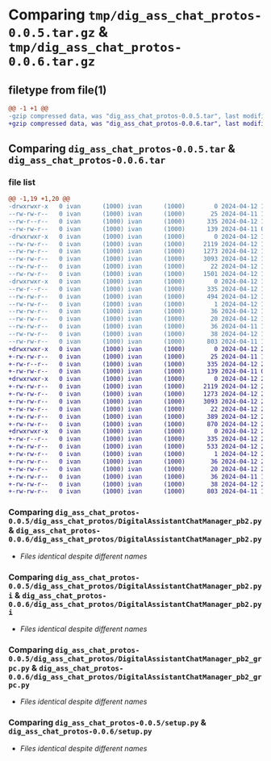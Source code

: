 # Comparing `tmp/dig_ass_chat_protos-0.0.5.tar.gz` & `tmp/dig_ass_chat_protos-0.0.6.tar.gz`

## filetype from file(1)

```diff
@@ -1 +1 @@
-gzip compressed data, was "dig_ass_chat_protos-0.0.5.tar", last modified: Fri Apr 12 13:50:24 2024, max compression
+gzip compressed data, was "dig_ass_chat_protos-0.0.6.tar", last modified: Fri Apr 12 20:31:40 2024, max compression
```

## Comparing `dig_ass_chat_protos-0.0.5.tar` & `dig_ass_chat_protos-0.0.6.tar`

### file list

```diff
@@ -1,19 +1,20 @@
-drwxrwxr-x   0 ivan      (1000) ivan      (1000)        0 2024-04-12 13:50:24.143209 dig_ass_chat_protos-0.0.5/
--rw-rw-r--   0 ivan      (1000) ivan      (1000)       25 2024-04-11 10:17:28.000000 dig_ass_chat_protos-0.0.5/MANIFEST.in
--rw-r--r--   0 ivan      (1000) ivan      (1000)      335 2024-04-12 13:50:24.143209 dig_ass_chat_protos-0.0.5/PKG-INFO
--rw-rw-r--   0 ivan      (1000) ivan      (1000)      139 2024-04-11 09:58:15.000000 dig_ass_chat_protos-0.0.5/README.md
-drwxrwxr-x   0 ivan      (1000) ivan      (1000)        0 2024-04-12 13:50:24.143209 dig_ass_chat_protos-0.0.5/dig_ass_chat_protos/
--rw-rw-r--   0 ivan      (1000) ivan      (1000)     2119 2024-04-12 13:50:22.000000 dig_ass_chat_protos-0.0.5/dig_ass_chat_protos/DigitalAssistantChatManager_pb2.py
--rw-rw-r--   0 ivan      (1000) ivan      (1000)     1273 2024-04-12 13:50:22.000000 dig_ass_chat_protos-0.0.5/dig_ass_chat_protos/DigitalAssistantChatManager_pb2.pyi
--rw-rw-r--   0 ivan      (1000) ivan      (1000)     3093 2024-04-12 13:50:22.000000 dig_ass_chat_protos-0.0.5/dig_ass_chat_protos/DigitalAssistantChatManager_pb2_grpc.py
--rw-rw-r--   0 ivan      (1000) ivan      (1000)       22 2024-04-12 13:49:44.000000 dig_ass_chat_protos-0.0.5/dig_ass_chat_protos/__init__.py
--rw-rw-r--   0 ivan      (1000) ivan      (1000)     1501 2024-04-12 13:49:24.000000 dig_ass_chat_protos-0.0.5/dig_ass_chat_protos/client.py
-drwxrwxr-x   0 ivan      (1000) ivan      (1000)        0 2024-04-12 13:50:24.143209 dig_ass_chat_protos-0.0.5/dig_ass_chat_protos.egg-info/
--rw-r--r--   0 ivan      (1000) ivan      (1000)      335 2024-04-12 13:50:24.000000 dig_ass_chat_protos-0.0.5/dig_ass_chat_protos.egg-info/PKG-INFO
--rw-rw-r--   0 ivan      (1000) ivan      (1000)      494 2024-04-12 13:50:24.000000 dig_ass_chat_protos-0.0.5/dig_ass_chat_protos.egg-info/SOURCES.txt
--rw-rw-r--   0 ivan      (1000) ivan      (1000)        1 2024-04-12 13:50:24.000000 dig_ass_chat_protos-0.0.5/dig_ass_chat_protos.egg-info/dependency_links.txt
--rw-rw-r--   0 ivan      (1000) ivan      (1000)       36 2024-04-12 13:50:24.000000 dig_ass_chat_protos-0.0.5/dig_ass_chat_protos.egg-info/requires.txt
--rw-rw-r--   0 ivan      (1000) ivan      (1000)       20 2024-04-12 13:50:24.000000 dig_ass_chat_protos-0.0.5/dig_ass_chat_protos.egg-info/top_level.txt
--rw-rw-r--   0 ivan      (1000) ivan      (1000)       36 2024-04-11 10:17:28.000000 dig_ass_chat_protos-0.0.5/requirements.txt
--rw-rw-r--   0 ivan      (1000) ivan      (1000)       38 2024-04-12 13:50:24.143209 dig_ass_chat_protos-0.0.5/setup.cfg
--rw-rw-r--   0 ivan      (1000) ivan      (1000)      803 2024-04-11 10:26:57.000000 dig_ass_chat_protos-0.0.5/setup.py
+drwxrwxr-x   0 ivan      (1000) ivan      (1000)        0 2024-04-12 20:31:40.387473 dig_ass_chat_protos-0.0.6/
+-rw-rw-r--   0 ivan      (1000) ivan      (1000)       25 2024-04-11 10:17:28.000000 dig_ass_chat_protos-0.0.6/MANIFEST.in
+-rw-r--r--   0 ivan      (1000) ivan      (1000)      335 2024-04-12 20:31:40.387473 dig_ass_chat_protos-0.0.6/PKG-INFO
+-rw-rw-r--   0 ivan      (1000) ivan      (1000)      139 2024-04-11 09:58:15.000000 dig_ass_chat_protos-0.0.6/README.md
+drwxrwxr-x   0 ivan      (1000) ivan      (1000)        0 2024-04-12 20:31:40.387473 dig_ass_chat_protos-0.0.6/dig_ass_chat_protos/
+-rw-rw-r--   0 ivan      (1000) ivan      (1000)     2119 2024-04-12 20:31:38.000000 dig_ass_chat_protos-0.0.6/dig_ass_chat_protos/DigitalAssistantChatManager_pb2.py
+-rw-rw-r--   0 ivan      (1000) ivan      (1000)     1273 2024-04-12 20:31:38.000000 dig_ass_chat_protos-0.0.6/dig_ass_chat_protos/DigitalAssistantChatManager_pb2.pyi
+-rw-rw-r--   0 ivan      (1000) ivan      (1000)     3093 2024-04-12 20:31:38.000000 dig_ass_chat_protos-0.0.6/dig_ass_chat_protos/DigitalAssistantChatManager_pb2_grpc.py
+-rw-rw-r--   0 ivan      (1000) ivan      (1000)       22 2024-04-12 20:28:20.000000 dig_ass_chat_protos-0.0.6/dig_ass_chat_protos/__init__.py
+-rw-rw-r--   0 ivan      (1000) ivan      (1000)      389 2024-04-12 20:28:20.000000 dig_ass_chat_protos-0.0.6/dig_ass_chat_protos/abstract_client.py
+-rw-rw-r--   0 ivan      (1000) ivan      (1000)      870 2024-04-12 20:28:20.000000 dig_ass_chat_protos-0.0.6/dig_ass_chat_protos/client.py
+drwxrwxr-x   0 ivan      (1000) ivan      (1000)        0 2024-04-12 20:31:40.387473 dig_ass_chat_protos-0.0.6/dig_ass_chat_protos.egg-info/
+-rw-r--r--   0 ivan      (1000) ivan      (1000)      335 2024-04-12 20:31:40.000000 dig_ass_chat_protos-0.0.6/dig_ass_chat_protos.egg-info/PKG-INFO
+-rw-rw-r--   0 ivan      (1000) ivan      (1000)      533 2024-04-12 20:31:40.000000 dig_ass_chat_protos-0.0.6/dig_ass_chat_protos.egg-info/SOURCES.txt
+-rw-rw-r--   0 ivan      (1000) ivan      (1000)        1 2024-04-12 20:31:40.000000 dig_ass_chat_protos-0.0.6/dig_ass_chat_protos.egg-info/dependency_links.txt
+-rw-rw-r--   0 ivan      (1000) ivan      (1000)       36 2024-04-12 20:31:40.000000 dig_ass_chat_protos-0.0.6/dig_ass_chat_protos.egg-info/requires.txt
+-rw-rw-r--   0 ivan      (1000) ivan      (1000)       20 2024-04-12 20:31:40.000000 dig_ass_chat_protos-0.0.6/dig_ass_chat_protos.egg-info/top_level.txt
+-rw-rw-r--   0 ivan      (1000) ivan      (1000)       36 2024-04-11 10:17:28.000000 dig_ass_chat_protos-0.0.6/requirements.txt
+-rw-rw-r--   0 ivan      (1000) ivan      (1000)       38 2024-04-12 20:31:40.387473 dig_ass_chat_protos-0.0.6/setup.cfg
+-rw-rw-r--   0 ivan      (1000) ivan      (1000)      803 2024-04-11 10:26:57.000000 dig_ass_chat_protos-0.0.6/setup.py
```

### Comparing `dig_ass_chat_protos-0.0.5/dig_ass_chat_protos/DigitalAssistantChatManager_pb2.py` & `dig_ass_chat_protos-0.0.6/dig_ass_chat_protos/DigitalAssistantChatManager_pb2.py`

 * *Files identical despite different names*

### Comparing `dig_ass_chat_protos-0.0.5/dig_ass_chat_protos/DigitalAssistantChatManager_pb2.pyi` & `dig_ass_chat_protos-0.0.6/dig_ass_chat_protos/DigitalAssistantChatManager_pb2.pyi`

 * *Files identical despite different names*

### Comparing `dig_ass_chat_protos-0.0.5/dig_ass_chat_protos/DigitalAssistantChatManager_pb2_grpc.py` & `dig_ass_chat_protos-0.0.6/dig_ass_chat_protos/DigitalAssistantChatManager_pb2_grpc.py`

 * *Files identical despite different names*

### Comparing `dig_ass_chat_protos-0.0.5/setup.py` & `dig_ass_chat_protos-0.0.6/setup.py`

 * *Files identical despite different names*

